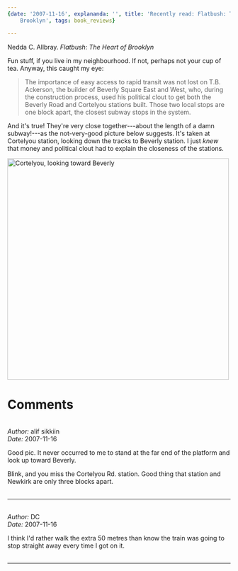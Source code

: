 ```yaml
---
{date: '2007-11-16', explananda: '', title: 'Recently read: Flatbush: The Heart of
	Brooklyn', tags: book_reviews}

---
```

Nedda C. Allbray. <em>Flatbush: The Heart of Brooklyn</em>

Fun stuff, if you live in my neighbourhood.  If not, perhaps not your cup of tea.  Anyway, this caught my eye: <blockquote>The importance of easy access to rapid transit was not lost on T.B. Ackerson, the builder of Beverly Square East and West, who, during the construction process, used his political clout to get both the Beverly Road and Cortelyou stations built.  Those two local stops are one block apart, the closest subway stops in the system.</blockquote>And it's true!  They're very close together---about the length of a damn subway!---as the not-very-good picture below suggests.  It's taken at Cortelyou station, looking down the tracks to Beverly station.  I just <em>knew</em> that money and political clout had to explain the closeness of the stations.

<img src="/media/explananda/cortelyou-looking-to-beverly.jpg" alt="Cortelyou, looking toward Beverly" width="500px"/>


<h1>Comments</h1>


<br/>
<em>Author:</em> alif sikkiin
<br/><em>Date:</em> 2007-11-16

Good pic.  It never occurred to me to stand at the far end of the platform and look up toward Beverly.

Blink, and you miss the Cortelyou Rd. station.  Good thing that station and Newkirk are only three blocks apart.
<br/>
<br/>

*******************************************************************************



<br/>
<em>Author:</em> DC
<br/><em>Date:</em> 2007-11-16

I think I'd rather walk the extra 50 metres than know the train was going to stop straight away every time I got on it.
<br/>
<br/>

*******************************************************************************
